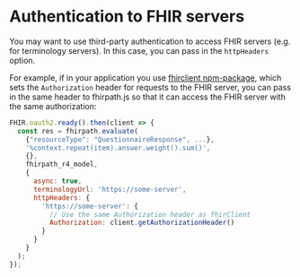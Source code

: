 # Authentication to FHIR servers

You may want to use third-party authentication to access FHIR servers
(e.g. for terminology servers). In this case, you can pass in the `httpHeaders`
option.

For example, if in your application you use
[fhirclient npm-package](https://www.npmjs.com/package/fhirclient),
which sets the `Authorization` header for requests to the FHIR server,
you can pass in the same header to fhirpath.js so that it can
access the FHIR server with the same authorization:
```js
FHIR.oauth2.ready().then(client => {
  const res = fhirpath.evaluate(
    {"resourceType": "QuestionnaireResponse", ...},
    '%context.repeat(item).answer.weight().sum()',
    {},
    fhirpath_r4_model,
    {
      async: true,
      terminologyUrl: 'https://some-server',
      httpHeaders: {
        'https://some-server': {
          // Use the same Authorization header as fhirClient
          Authorization: client.getAuthorizationHeader()
        }
      }
    }
  );
});
```
